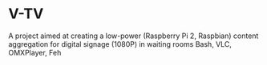 # V-TV
A project aimed at creating a low-power (Raspberry Pi 2, Raspbian) content aggregation for digital signage (1080P) in waiting rooms Bash, VLC, OMXPlayer, Feh
